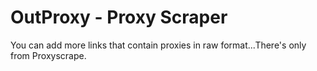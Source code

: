 # OutProxy - Proxy Scraper
 You can add more links that contain proxies in raw format...There's only from Proxyscrape.


